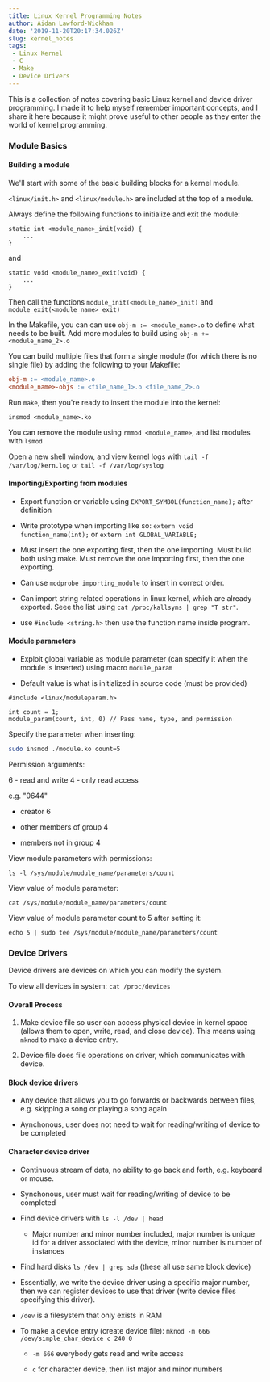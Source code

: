 ```yaml
---
title: Linux Kernel Programming Notes
author: Aidan Lawford-Wickham
date: '2019-11-20T20:17:34.026Z'
slug: kernel_notes
tags:
 - Linux Kernel
 - C
 - Make
 - Device Drivers
---
```


This is a collection of notes covering basic Linux kernel and device driver programming. I made it to help myself remember
important concepts, and I share it here because it might prove useful to other people as they enter the world of kernel programming.

### Module Basics

#### Building a module

We'll start with some of the basic building blocks for a kernel module.

`<linux/init.h>` and `<linux/module.h>` are included at the top of a module.

Always define the following functions to initialize and exit the module:

```clike
static int <module_name>_init(void) {
    ...
}
```

and

```clike
static void <module_name>_exit(void) {
    ...
}
```

Then call the functions `module_init(<module_name>_init)` and `module_exit(<module_name>_exit)`

In the Makefile, you can can use `obj-m := <module_name>.o` to define what needs to be built.
Add more modules to build using `obj-m += <module_name_2>.o`

You can build multiple files that form a single module (for which there is no single file) by adding the following to your Makefile:

```makefile
obj-m := <module_name>.o
<module_name>-objs := <file_name_1>.o <file_name_2>.o
```

Run `make`, then you're ready to insert the module into the kernel:

`insmod <module_name>.ko`

You can remove the module using `rmmod <module_name>`, and list modules with `lsmod`

Open a new shell window, and view kernel logs with `tail -f /var/log/kern.log` or `tail -f /var/log/syslog`


#### Importing/Exporting from modules

- Export function or variable using `EXPORT_SYMBOL(function_name);` after definition

- Write prototype when importing like so: `extern void function_name(int);` or `extern int GLOBAL_VARIABLE;`

- Must insert the one exporting first, then the one importing. Must build both using make. Must remove the one importing first, then the one exporting.

- Can use `modprobe importing_module` to insert in correct order.

- Can import string related operations in linux kernel, which are already exported. Seee the list using `cat /proc/kallsyms | grep "T str"`.
- use `#include <string.h>` then use the function name inside program.


#### Module parameters
- Exploit global variable as module parameter (can specify it when the module is inserted) using macro `module_param`

- Default value is what is initialized in source code (must be provided)
```clike
#include <linux/moduleparam.h>

int count = 1;
module_param(count, int, 0) // Pass name, type, and permission
```

Specify the parameter when inserting:

```bash
sudo insmod ./module.ko count=5
```

Permission arguments:

6 - read and write
4 - only read access

e.g. "0644"
- creator 6

- other members of group 4

- members not in group 4

View module parameters with permissions:

`ls -l /sys/module/module_name/parameters/count`

View value of module parameter:

`cat /sys/module/module_name/parameters/count`

View value of module parameter count to 5 after setting it:

`echo 5 | sudo tee /sys/module/module_name/parameters/count`



### Device Drivers

Device drivers are devices on which you can modify the system.

To view all devices in system: `cat /proc/devices`

#### Overall Process

1. Make device file so user can access physical device in kernel space (allows them to open, write, read, and close device). This means using `mknod` to make a device entry.

2. Device file does file operations on driver, which communicates with device.

#### Block device drivers

- Any device that allows you to go forwards or backwards between files, e.g. skipping a song or playing a song again

- Aynchonous, user does not need to wait for reading/writing of device to be completed

#### Character device driver

- Continuous stream of data, no ability to go back and forth, e.g. keyboard or mouse.

- Synchonous, user must wait for reading/writing of device to be completed

- Find device drivers with `ls -l /dev | head`
  - Major number and minor number included, major number is unique id for a driver associated with the device, minor number is number of instances

- Find hard disks `ls /dev | grep sda` (these all use same block device)

- Essentially, we write the device driver using a specific major number, then we can register devices to use that driver (write device files specifying this driver).

- `/dev` is a filesystem that only exists in RAM
- To make a device entry (create device file): `mknod -m 666 /dev/simple_char_device c 240 0`
  - `-m 666` everybody gets read and write access

  - `c` for character device, then list major and minor numbers

